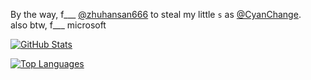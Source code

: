 <!--
**CyanChanges/CyanChanges** is a ✨ _special_ ✨ repository because its `README.md` (this file) appears on your GitHub profile.

Here are some ideas to get you started:

- 🔭 I’m currently working on ...
- 🌱 I’m currently learning ...
- 👯 I’m looking to collaborate on ...
- 🤔 I’m looking for help with ...
- 💬 Ask me about ...
- 📫 How to reach me: ...
- 😄 Pronouns: ...
- ⚡ Fun fact: ...
-->

By the way, f___ [@zhuhansan666](https://zhuhansan666) to steal my little `s` as [@CyanChange](https://github.com/CyanChange).  
also btw, f___ microsoft

[![GitHub Stats](https://github-readme-stats.vercel.app/api?username=CyanChanges&theme=dracula)](https://github.com/anuraghazra/github-readme-stats)

[![Top Languages](https://github-readme-stats.vercel.app/api/top-langs/?username=CyanChanges&layout=compact&theme=dracula)](https://github.com/anuraghazra/github-readme-stats)
